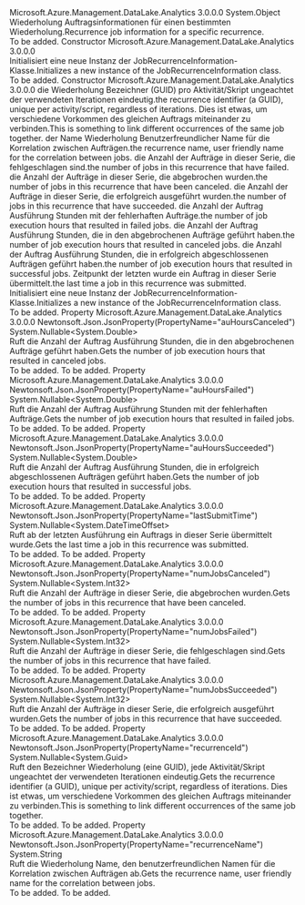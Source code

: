 <Type Name="JobRecurrenceInformation" FullName="Microsoft.Azure.Management.DataLake.Analytics.Models.JobRecurrenceInformation">
  <TypeSignature Language="C#" Value="public class JobRecurrenceInformation" />
  <TypeSignature Language="ILAsm" Value=".class public auto ansi beforefieldinit JobRecurrenceInformation extends System.Object" />
  <TypeSignature Language="DocId" Value="T:Microsoft.Azure.Management.DataLake.Analytics.Models.JobRecurrenceInformation" />
  <TypeSignature Language="VB.NET" Value="Public Class JobRecurrenceInformation" />
  <TypeSignature Language="F#" Value="type JobRecurrenceInformation = class" />
  <AssemblyInfo>
    <AssemblyName>Microsoft.Azure.Management.DataLake.Analytics</AssemblyName>
    <AssemblyVersion>3.0.0.0</AssemblyVersion>
  </AssemblyInfo>
  <Base>
    <BaseTypeName>System.Object</BaseTypeName>
  </Base>
  <Interfaces />
  <Docs>
    <summary>
            <span data-ttu-id="95bec-101">Wiederholung Auftragsinformationen für einen bestimmten Wiederholung.</span><span class="sxs-lookup"><span data-stu-id="95bec-101">Recurrence job information for a specific recurrence.</span></span>
            </summary>
    <remarks>To be added.</remarks>
  </Docs>
  <Members>
    <Member MemberName=".ctor">
      <MemberSignature Language="C#" Value="public JobRecurrenceInformation ();" />
      <MemberSignature Language="ILAsm" Value=".method public hidebysig specialname rtspecialname instance void .ctor() cil managed" />
      <MemberSignature Language="DocId" Value="M:Microsoft.Azure.Management.DataLake.Analytics.Models.JobRecurrenceInformation.#ctor" />
      <MemberSignature Language="VB.NET" Value="Public Sub New ()" />
      <MemberType>Constructor</MemberType>
      <AssemblyInfo>
        <AssemblyName>Microsoft.Azure.Management.DataLake.Analytics</AssemblyName>
        <AssemblyVersion>3.0.0.0</AssemblyVersion>
      </AssemblyInfo>
      <Parameters />
      <Docs>
        <summary>
            <span data-ttu-id="95bec-102">Initialisiert eine neue Instanz der JobRecurrenceInformation-Klasse.</span><span class="sxs-lookup"><span data-stu-id="95bec-102">Initializes a new instance of the JobRecurrenceInformation class.</span></span>
            </summary>
        <remarks>To be added.</remarks>
      </Docs>
    </Member>
    <Member MemberName=".ctor">
      <MemberSignature Language="C#" Value="public JobRecurrenceInformation (Nullable&lt;Guid&gt; recurrenceId = null, string recurrenceName = null, Nullable&lt;int&gt; numJobsFailed = null, Nullable&lt;int&gt; numJobsCanceled = null, Nullable&lt;int&gt; numJobsSucceeded = null, Nullable&lt;double&gt; auHoursFailed = null, Nullable&lt;double&gt; auHoursCanceled = null, Nullable&lt;double&gt; auHoursSucceeded = null, Nullable&lt;DateTimeOffset&gt; lastSubmitTime = null);" />
      <MemberSignature Language="ILAsm" Value=".method public hidebysig specialname rtspecialname instance void .ctor(valuetype System.Nullable`1&lt;valuetype System.Guid&gt; recurrenceId, string recurrenceName, valuetype System.Nullable`1&lt;int32&gt; numJobsFailed, valuetype System.Nullable`1&lt;int32&gt; numJobsCanceled, valuetype System.Nullable`1&lt;int32&gt; numJobsSucceeded, valuetype System.Nullable`1&lt;float64&gt; auHoursFailed, valuetype System.Nullable`1&lt;float64&gt; auHoursCanceled, valuetype System.Nullable`1&lt;float64&gt; auHoursSucceeded, valuetype System.Nullable`1&lt;valuetype System.DateTimeOffset&gt; lastSubmitTime) cil managed" />
      <MemberSignature Language="DocId" Value="M:Microsoft.Azure.Management.DataLake.Analytics.Models.JobRecurrenceInformation.#ctor(System.Nullable{System.Guid},System.String,System.Nullable{System.Int32},System.Nullable{System.Int32},System.Nullable{System.Int32},System.Nullable{System.Double},System.Nullable{System.Double},System.Nullable{System.Double},System.Nullable{System.DateTimeOffset})" />
      <MemberSignature Language="VB.NET" Value="Public Sub New (Optional recurrenceId As Nullable(Of Guid) = null, Optional recurrenceName As String = null, Optional numJobsFailed As Nullable(Of Integer) = null, Optional numJobsCanceled As Nullable(Of Integer) = null, Optional numJobsSucceeded As Nullable(Of Integer) = null, Optional auHoursFailed As Nullable(Of Double) = null, Optional auHoursCanceled As Nullable(Of Double) = null, Optional auHoursSucceeded As Nullable(Of Double) = null, Optional lastSubmitTime As Nullable(Of DateTimeOffset) = null)" />
      <MemberSignature Language="F#" Value="new Microsoft.Azure.Management.DataLake.Analytics.Models.JobRecurrenceInformation : Nullable&lt;Guid&gt; * string * Nullable&lt;int&gt; * Nullable&lt;int&gt; * Nullable&lt;int&gt; * Nullable&lt;double&gt; * Nullable&lt;double&gt; * Nullable&lt;double&gt; * Nullable&lt;DateTimeOffset&gt; -&gt; Microsoft.Azure.Management.DataLake.Analytics.Models.JobRecurrenceInformation" Usage="new Microsoft.Azure.Management.DataLake.Analytics.Models.JobRecurrenceInformation (recurrenceId, recurrenceName, numJobsFailed, numJobsCanceled, numJobsSucceeded, auHoursFailed, auHoursCanceled, auHoursSucceeded, lastSubmitTime)" />
      <MemberType>Constructor</MemberType>
      <AssemblyInfo>
        <AssemblyName>Microsoft.Azure.Management.DataLake.Analytics</AssemblyName>
        <AssemblyVersion>3.0.0.0</AssemblyVersion>
      </AssemblyInfo>
      <Parameters>
        <Parameter Name="recurrenceId" Type="System.Nullable&lt;System.Guid&gt;" />
        <Parameter Name="recurrenceName" Type="System.String" />
        <Parameter Name="numJobsFailed" Type="System.Nullable&lt;System.Int32&gt;" />
        <Parameter Name="numJobsCanceled" Type="System.Nullable&lt;System.Int32&gt;" />
        <Parameter Name="numJobsSucceeded" Type="System.Nullable&lt;System.Int32&gt;" />
        <Parameter Name="auHoursFailed" Type="System.Nullable&lt;System.Double&gt;" />
        <Parameter Name="auHoursCanceled" Type="System.Nullable&lt;System.Double&gt;" />
        <Parameter Name="auHoursSucceeded" Type="System.Nullable&lt;System.Double&gt;" />
        <Parameter Name="lastSubmitTime" Type="System.Nullable&lt;System.DateTimeOffset&gt;" />
      </Parameters>
      <Docs>
        <param name="recurrenceId"><span data-ttu-id="95bec-103">die Wiederholung Bezeichner (GUID) pro Aktivität/Skript ungeachtet der verwendeten Iterationen eindeutig.</span><span class="sxs-lookup"><span data-stu-id="95bec-103">the recurrence identifier (a GUID), unique per activity/script, regardless of iterations.</span></span> <span data-ttu-id="95bec-104">Dies ist etwas, um verschiedene Vorkommen des gleichen Auftrags miteinander zu verbinden.</span><span class="sxs-lookup"><span data-stu-id="95bec-104">This is something to link different occurrences of the same job together.</span></span></param>
        <param name="recurrenceName"><span data-ttu-id="95bec-105">der Name Wiederholung Benutzerfreundlicher Name für die Korrelation zwischen Aufträgen.</span><span class="sxs-lookup"><span data-stu-id="95bec-105">the recurrence name, user friendly name for the correlation between jobs.</span></span></param>
        <param name="numJobsFailed"><span data-ttu-id="95bec-106">die Anzahl der Aufträge in dieser Serie, die fehlgeschlagen sind.</span><span class="sxs-lookup"><span data-stu-id="95bec-106">the number of jobs in this recurrence that have failed.</span></span></param>
        <param name="numJobsCanceled"><span data-ttu-id="95bec-107">die Anzahl der Aufträge in dieser Serie, die abgebrochen wurden.</span><span class="sxs-lookup"><span data-stu-id="95bec-107">the number of jobs in this recurrence that have been canceled.</span></span></param>
        <param name="numJobsSucceeded"><span data-ttu-id="95bec-108">die Anzahl der Aufträge in dieser Serie, die erfolgreich ausgeführt wurden.</span><span class="sxs-lookup"><span data-stu-id="95bec-108">the number of jobs in this recurrence that have succeeded.</span></span></param>
        <param name="auHoursFailed"><span data-ttu-id="95bec-109">die Anzahl der Auftrag Ausführung Stunden mit der fehlerhaften Aufträge.</span><span class="sxs-lookup"><span data-stu-id="95bec-109">the number of job execution hours that resulted in failed jobs.</span></span></param>
        <param name="auHoursCanceled"><span data-ttu-id="95bec-110">die Anzahl der Auftrag Ausführung Stunden, die in den abgebrochenen Aufträge geführt haben.</span><span class="sxs-lookup"><span data-stu-id="95bec-110">the number of job execution hours that resulted in canceled jobs.</span></span></param>
        <param name="auHoursSucceeded"><span data-ttu-id="95bec-111">die Anzahl der Auftrag Ausführung Stunden, die in erfolgreich abgeschlossenen Aufträgen geführt haben.</span><span class="sxs-lookup"><span data-stu-id="95bec-111">the number of job execution hours that resulted in successful jobs.</span></span></param>
        <param name="lastSubmitTime"><span data-ttu-id="95bec-112">Zeitpunkt der letzten wurde ein Auftrag in dieser Serie übermittelt.</span><span class="sxs-lookup"><span data-stu-id="95bec-112">the last time a job in this recurrence was submitted.</span></span></param>
        <summary>
            <span data-ttu-id="95bec-113">Initialisiert eine neue Instanz der JobRecurrenceInformation-Klasse.</span><span class="sxs-lookup"><span data-stu-id="95bec-113">Initializes a new instance of the JobRecurrenceInformation class.</span></span>
            </summary>
        <remarks>To be added.</remarks>
      </Docs>
    </Member>
    <Member MemberName="AuHoursCanceled">
      <MemberSignature Language="C#" Value="public Nullable&lt;double&gt; AuHoursCanceled { get; }" />
      <MemberSignature Language="ILAsm" Value=".property instance valuetype System.Nullable`1&lt;float64&gt; AuHoursCanceled" />
      <MemberSignature Language="DocId" Value="P:Microsoft.Azure.Management.DataLake.Analytics.Models.JobRecurrenceInformation.AuHoursCanceled" />
      <MemberSignature Language="VB.NET" Value="Public ReadOnly Property AuHoursCanceled As Nullable(Of Double)" />
      <MemberSignature Language="F#" Value="member this.AuHoursCanceled : Nullable&lt;double&gt;" Usage="Microsoft.Azure.Management.DataLake.Analytics.Models.JobRecurrenceInformation.AuHoursCanceled" />
      <MemberType>Property</MemberType>
      <AssemblyInfo>
        <AssemblyName>Microsoft.Azure.Management.DataLake.Analytics</AssemblyName>
        <AssemblyVersion>3.0.0.0</AssemblyVersion>
      </AssemblyInfo>
      <Attributes>
        <Attribute>
          <AttributeName>Newtonsoft.Json.JsonProperty(PropertyName="auHoursCanceled")</AttributeName>
        </Attribute>
      </Attributes>
      <ReturnValue>
        <ReturnType>System.Nullable&lt;System.Double&gt;</ReturnType>
      </ReturnValue>
      <Docs>
        <summary>
            <span data-ttu-id="95bec-114">Ruft die Anzahl der Auftrag Ausführung Stunden, die in den abgebrochenen Aufträge geführt haben.</span><span class="sxs-lookup"><span data-stu-id="95bec-114">Gets the number of job execution hours that resulted in canceled jobs.</span></span>
            </summary>
        <value>To be added.</value>
        <remarks>To be added.</remarks>
      </Docs>
    </Member>
    <Member MemberName="AuHoursFailed">
      <MemberSignature Language="C#" Value="public Nullable&lt;double&gt; AuHoursFailed { get; }" />
      <MemberSignature Language="ILAsm" Value=".property instance valuetype System.Nullable`1&lt;float64&gt; AuHoursFailed" />
      <MemberSignature Language="DocId" Value="P:Microsoft.Azure.Management.DataLake.Analytics.Models.JobRecurrenceInformation.AuHoursFailed" />
      <MemberSignature Language="VB.NET" Value="Public ReadOnly Property AuHoursFailed As Nullable(Of Double)" />
      <MemberSignature Language="F#" Value="member this.AuHoursFailed : Nullable&lt;double&gt;" Usage="Microsoft.Azure.Management.DataLake.Analytics.Models.JobRecurrenceInformation.AuHoursFailed" />
      <MemberType>Property</MemberType>
      <AssemblyInfo>
        <AssemblyName>Microsoft.Azure.Management.DataLake.Analytics</AssemblyName>
        <AssemblyVersion>3.0.0.0</AssemblyVersion>
      </AssemblyInfo>
      <Attributes>
        <Attribute>
          <AttributeName>Newtonsoft.Json.JsonProperty(PropertyName="auHoursFailed")</AttributeName>
        </Attribute>
      </Attributes>
      <ReturnValue>
        <ReturnType>System.Nullable&lt;System.Double&gt;</ReturnType>
      </ReturnValue>
      <Docs>
        <summary>
            <span data-ttu-id="95bec-115">Ruft die Anzahl der Auftrag Ausführung Stunden mit der fehlerhaften Aufträge.</span><span class="sxs-lookup"><span data-stu-id="95bec-115">Gets the number of job execution hours that resulted in failed jobs.</span></span>
            </summary>
        <value>To be added.</value>
        <remarks>To be added.</remarks>
      </Docs>
    </Member>
    <Member MemberName="AuHoursSucceeded">
      <MemberSignature Language="C#" Value="public Nullable&lt;double&gt; AuHoursSucceeded { get; }" />
      <MemberSignature Language="ILAsm" Value=".property instance valuetype System.Nullable`1&lt;float64&gt; AuHoursSucceeded" />
      <MemberSignature Language="DocId" Value="P:Microsoft.Azure.Management.DataLake.Analytics.Models.JobRecurrenceInformation.AuHoursSucceeded" />
      <MemberSignature Language="VB.NET" Value="Public ReadOnly Property AuHoursSucceeded As Nullable(Of Double)" />
      <MemberSignature Language="F#" Value="member this.AuHoursSucceeded : Nullable&lt;double&gt;" Usage="Microsoft.Azure.Management.DataLake.Analytics.Models.JobRecurrenceInformation.AuHoursSucceeded" />
      <MemberType>Property</MemberType>
      <AssemblyInfo>
        <AssemblyName>Microsoft.Azure.Management.DataLake.Analytics</AssemblyName>
        <AssemblyVersion>3.0.0.0</AssemblyVersion>
      </AssemblyInfo>
      <Attributes>
        <Attribute>
          <AttributeName>Newtonsoft.Json.JsonProperty(PropertyName="auHoursSucceeded")</AttributeName>
        </Attribute>
      </Attributes>
      <ReturnValue>
        <ReturnType>System.Nullable&lt;System.Double&gt;</ReturnType>
      </ReturnValue>
      <Docs>
        <summary>
            <span data-ttu-id="95bec-116">Ruft die Anzahl der Auftrag Ausführung Stunden, die in erfolgreich abgeschlossenen Aufträgen geführt haben.</span><span class="sxs-lookup"><span data-stu-id="95bec-116">Gets the number of job execution hours that resulted in successful jobs.</span></span>
            </summary>
        <value>To be added.</value>
        <remarks>To be added.</remarks>
      </Docs>
    </Member>
    <Member MemberName="LastSubmitTime">
      <MemberSignature Language="C#" Value="public Nullable&lt;DateTimeOffset&gt; LastSubmitTime { get; }" />
      <MemberSignature Language="ILAsm" Value=".property instance valuetype System.Nullable`1&lt;valuetype System.DateTimeOffset&gt; LastSubmitTime" />
      <MemberSignature Language="DocId" Value="P:Microsoft.Azure.Management.DataLake.Analytics.Models.JobRecurrenceInformation.LastSubmitTime" />
      <MemberSignature Language="VB.NET" Value="Public ReadOnly Property LastSubmitTime As Nullable(Of DateTimeOffset)" />
      <MemberSignature Language="F#" Value="member this.LastSubmitTime : Nullable&lt;DateTimeOffset&gt;" Usage="Microsoft.Azure.Management.DataLake.Analytics.Models.JobRecurrenceInformation.LastSubmitTime" />
      <MemberType>Property</MemberType>
      <AssemblyInfo>
        <AssemblyName>Microsoft.Azure.Management.DataLake.Analytics</AssemblyName>
        <AssemblyVersion>3.0.0.0</AssemblyVersion>
      </AssemblyInfo>
      <Attributes>
        <Attribute>
          <AttributeName>Newtonsoft.Json.JsonProperty(PropertyName="lastSubmitTime")</AttributeName>
        </Attribute>
      </Attributes>
      <ReturnValue>
        <ReturnType>System.Nullable&lt;System.DateTimeOffset&gt;</ReturnType>
      </ReturnValue>
      <Docs>
        <summary>
            <span data-ttu-id="95bec-117">Ruft ab der letzten Ausführung ein Auftrags in dieser Serie übermittelt wurde.</span><span class="sxs-lookup"><span data-stu-id="95bec-117">Gets the last time a job in this recurrence was submitted.</span></span>
            </summary>
        <value>To be added.</value>
        <remarks>To be added.</remarks>
      </Docs>
    </Member>
    <Member MemberName="NumJobsCanceled">
      <MemberSignature Language="C#" Value="public Nullable&lt;int&gt; NumJobsCanceled { get; }" />
      <MemberSignature Language="ILAsm" Value=".property instance valuetype System.Nullable`1&lt;int32&gt; NumJobsCanceled" />
      <MemberSignature Language="DocId" Value="P:Microsoft.Azure.Management.DataLake.Analytics.Models.JobRecurrenceInformation.NumJobsCanceled" />
      <MemberSignature Language="VB.NET" Value="Public ReadOnly Property NumJobsCanceled As Nullable(Of Integer)" />
      <MemberSignature Language="F#" Value="member this.NumJobsCanceled : Nullable&lt;int&gt;" Usage="Microsoft.Azure.Management.DataLake.Analytics.Models.JobRecurrenceInformation.NumJobsCanceled" />
      <MemberType>Property</MemberType>
      <AssemblyInfo>
        <AssemblyName>Microsoft.Azure.Management.DataLake.Analytics</AssemblyName>
        <AssemblyVersion>3.0.0.0</AssemblyVersion>
      </AssemblyInfo>
      <Attributes>
        <Attribute>
          <AttributeName>Newtonsoft.Json.JsonProperty(PropertyName="numJobsCanceled")</AttributeName>
        </Attribute>
      </Attributes>
      <ReturnValue>
        <ReturnType>System.Nullable&lt;System.Int32&gt;</ReturnType>
      </ReturnValue>
      <Docs>
        <summary>
            <span data-ttu-id="95bec-118">Ruft die Anzahl der Aufträge in dieser Serie, die abgebrochen wurden.</span><span class="sxs-lookup"><span data-stu-id="95bec-118">Gets the number of jobs in this recurrence that have been canceled.</span></span>
            </summary>
        <value>To be added.</value>
        <remarks>To be added.</remarks>
      </Docs>
    </Member>
    <Member MemberName="NumJobsFailed">
      <MemberSignature Language="C#" Value="public Nullable&lt;int&gt; NumJobsFailed { get; }" />
      <MemberSignature Language="ILAsm" Value=".property instance valuetype System.Nullable`1&lt;int32&gt; NumJobsFailed" />
      <MemberSignature Language="DocId" Value="P:Microsoft.Azure.Management.DataLake.Analytics.Models.JobRecurrenceInformation.NumJobsFailed" />
      <MemberSignature Language="VB.NET" Value="Public ReadOnly Property NumJobsFailed As Nullable(Of Integer)" />
      <MemberSignature Language="F#" Value="member this.NumJobsFailed : Nullable&lt;int&gt;" Usage="Microsoft.Azure.Management.DataLake.Analytics.Models.JobRecurrenceInformation.NumJobsFailed" />
      <MemberType>Property</MemberType>
      <AssemblyInfo>
        <AssemblyName>Microsoft.Azure.Management.DataLake.Analytics</AssemblyName>
        <AssemblyVersion>3.0.0.0</AssemblyVersion>
      </AssemblyInfo>
      <Attributes>
        <Attribute>
          <AttributeName>Newtonsoft.Json.JsonProperty(PropertyName="numJobsFailed")</AttributeName>
        </Attribute>
      </Attributes>
      <ReturnValue>
        <ReturnType>System.Nullable&lt;System.Int32&gt;</ReturnType>
      </ReturnValue>
      <Docs>
        <summary>
            <span data-ttu-id="95bec-119">Ruft die Anzahl der Aufträge in dieser Serie, die fehlgeschlagen sind.</span><span class="sxs-lookup"><span data-stu-id="95bec-119">Gets the number of jobs in this recurrence that have failed.</span></span>
            </summary>
        <value>To be added.</value>
        <remarks>To be added.</remarks>
      </Docs>
    </Member>
    <Member MemberName="NumJobsSucceeded">
      <MemberSignature Language="C#" Value="public Nullable&lt;int&gt; NumJobsSucceeded { get; }" />
      <MemberSignature Language="ILAsm" Value=".property instance valuetype System.Nullable`1&lt;int32&gt; NumJobsSucceeded" />
      <MemberSignature Language="DocId" Value="P:Microsoft.Azure.Management.DataLake.Analytics.Models.JobRecurrenceInformation.NumJobsSucceeded" />
      <MemberSignature Language="VB.NET" Value="Public ReadOnly Property NumJobsSucceeded As Nullable(Of Integer)" />
      <MemberSignature Language="F#" Value="member this.NumJobsSucceeded : Nullable&lt;int&gt;" Usage="Microsoft.Azure.Management.DataLake.Analytics.Models.JobRecurrenceInformation.NumJobsSucceeded" />
      <MemberType>Property</MemberType>
      <AssemblyInfo>
        <AssemblyName>Microsoft.Azure.Management.DataLake.Analytics</AssemblyName>
        <AssemblyVersion>3.0.0.0</AssemblyVersion>
      </AssemblyInfo>
      <Attributes>
        <Attribute>
          <AttributeName>Newtonsoft.Json.JsonProperty(PropertyName="numJobsSucceeded")</AttributeName>
        </Attribute>
      </Attributes>
      <ReturnValue>
        <ReturnType>System.Nullable&lt;System.Int32&gt;</ReturnType>
      </ReturnValue>
      <Docs>
        <summary>
            <span data-ttu-id="95bec-120">Ruft die Anzahl der Aufträge in dieser Serie, die erfolgreich ausgeführt wurden.</span><span class="sxs-lookup"><span data-stu-id="95bec-120">Gets the number of jobs in this recurrence that have succeeded.</span></span>
            </summary>
        <value>To be added.</value>
        <remarks>To be added.</remarks>
      </Docs>
    </Member>
    <Member MemberName="RecurrenceId">
      <MemberSignature Language="C#" Value="public Nullable&lt;Guid&gt; RecurrenceId { get; }" />
      <MemberSignature Language="ILAsm" Value=".property instance valuetype System.Nullable`1&lt;valuetype System.Guid&gt; RecurrenceId" />
      <MemberSignature Language="DocId" Value="P:Microsoft.Azure.Management.DataLake.Analytics.Models.JobRecurrenceInformation.RecurrenceId" />
      <MemberSignature Language="VB.NET" Value="Public ReadOnly Property RecurrenceId As Nullable(Of Guid)" />
      <MemberSignature Language="F#" Value="member this.RecurrenceId : Nullable&lt;Guid&gt;" Usage="Microsoft.Azure.Management.DataLake.Analytics.Models.JobRecurrenceInformation.RecurrenceId" />
      <MemberType>Property</MemberType>
      <AssemblyInfo>
        <AssemblyName>Microsoft.Azure.Management.DataLake.Analytics</AssemblyName>
        <AssemblyVersion>3.0.0.0</AssemblyVersion>
      </AssemblyInfo>
      <Attributes>
        <Attribute>
          <AttributeName>Newtonsoft.Json.JsonProperty(PropertyName="recurrenceId")</AttributeName>
        </Attribute>
      </Attributes>
      <ReturnValue>
        <ReturnType>System.Nullable&lt;System.Guid&gt;</ReturnType>
      </ReturnValue>
      <Docs>
        <summary>
            <span data-ttu-id="95bec-121">Ruft den Bezeichner Wiederholung (eine GUID), jede Aktivität/Skript ungeachtet der verwendeten Iterationen eindeutig.</span><span class="sxs-lookup"><span data-stu-id="95bec-121">Gets the recurrence identifier (a GUID), unique per activity/script, regardless of iterations.</span></span> <span data-ttu-id="95bec-122">Dies ist etwas, um verschiedene Vorkommen des gleichen Auftrags miteinander zu verbinden.</span><span class="sxs-lookup"><span data-stu-id="95bec-122">This is something to link different occurrences of the same job together.</span></span>
            </summary>
        <value>To be added.</value>
        <remarks>To be added.</remarks>
      </Docs>
    </Member>
    <Member MemberName="RecurrenceName">
      <MemberSignature Language="C#" Value="public string RecurrenceName { get; }" />
      <MemberSignature Language="ILAsm" Value=".property instance string RecurrenceName" />
      <MemberSignature Language="DocId" Value="P:Microsoft.Azure.Management.DataLake.Analytics.Models.JobRecurrenceInformation.RecurrenceName" />
      <MemberSignature Language="VB.NET" Value="Public ReadOnly Property RecurrenceName As String" />
      <MemberSignature Language="F#" Value="member this.RecurrenceName : string" Usage="Microsoft.Azure.Management.DataLake.Analytics.Models.JobRecurrenceInformation.RecurrenceName" />
      <MemberType>Property</MemberType>
      <AssemblyInfo>
        <AssemblyName>Microsoft.Azure.Management.DataLake.Analytics</AssemblyName>
        <AssemblyVersion>3.0.0.0</AssemblyVersion>
      </AssemblyInfo>
      <Attributes>
        <Attribute>
          <AttributeName>Newtonsoft.Json.JsonProperty(PropertyName="recurrenceName")</AttributeName>
        </Attribute>
      </Attributes>
      <ReturnValue>
        <ReturnType>System.String</ReturnType>
      </ReturnValue>
      <Docs>
        <summary>
            <span data-ttu-id="95bec-123">Ruft die Wiederholung Name, den benutzerfreundlichen Namen für die Korrelation zwischen Aufträgen ab.</span><span class="sxs-lookup"><span data-stu-id="95bec-123">Gets the recurrence name, user friendly name for the correlation between jobs.</span></span>
            </summary>
        <value>To be added.</value>
        <remarks>To be added.</remarks>
      </Docs>
    </Member>
  </Members>
</Type>